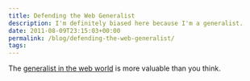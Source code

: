 ```yaml
---
title: Defending the Web Generalist
description: I'm definitely biased here because I'm a generalist.
date: 2011-08-09T23:15:03+00:00
permalink: /blog/defending-the-web-generalist/
tags:
---
```


The [generalist in the web world](http://www.smashingmagazine.com/2011/07/26/defending-the-generalists-in-the-web-design-industry/) is more valuable than you think.
